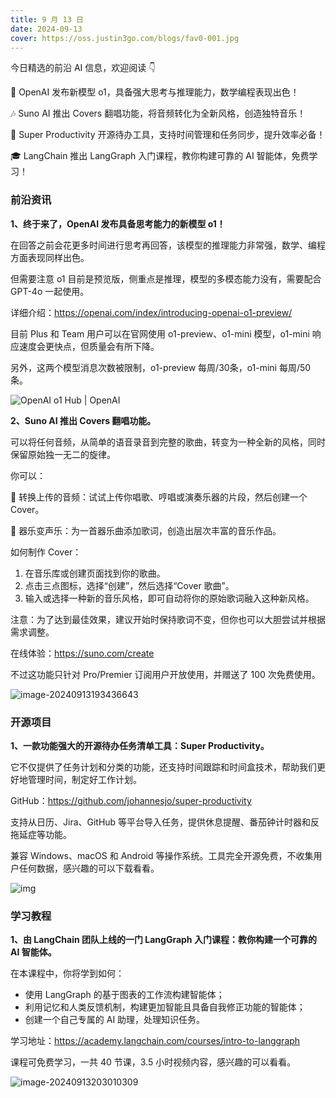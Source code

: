 ```yaml
---
title: 9 月 13 日
date: 2024-09-13
cover: https://oss.justin3go.com/blogs/fav0-001.jpg
---
```


今日精选的前沿 AI 信息，欢迎阅读 👇

🚀 OpenAI 发布新模型 o1，具备强大思考与推理能力，数学编程表现出色！

🎶 Suno AI 推出 Covers 翻唱功能，将音频转化为全新风格，创造独特音乐！

📝 Super Productivity 开源待办工具，支持时间管理和任务同步，提升效率必备！

🎓 LangChain 推出 LangGraph 入门课程，教你构建可靠的 AI 智能体，免费学习！

### 前沿资讯

**1、终于来了，OpenAI 发布具备思考能力的新模型 o1！**

在回答之前会花更多时间进行思考再回答，该模型的推理能力非常强，数学、编程方面表现同样出色。

但需要注意 o1 目前是预览版，侧重点是推理，模型的多模态能力没有，需要配合 GPT-4o 一起使用。

详细介绍：https://openai.com/index/introducing-openai-o1-preview/

目前 Plus 和 Team 用户可以在官网使用 o1-preview、o1-mini 模型，o1-mini 响应速度会更快点，但质量会有所下降。

另外，这两个模型消息次数被限制，o1-preview 每周/30条，o1-mini 每周/50 条。

![OpenAI o1 Hub | OpenAI](https://cdn.jsdelivr.net/gh/freelander/oss@master/ai-daily/2024-09-13/o1-research.png)

**2、Suno AI 推出 Covers 翻唱功能。**

可以将任何音频，从简单的语音录音到完整的歌曲，转变为一种全新的风格，同时保留原始独一无二的旋律。

你可以：

🦋 转换上传的音频：试试上传你唱歌、哼唱或演奏乐器的片段，然后创建一个 Cover。

🎤 器乐变声乐：为一首器乐曲添加歌词，创造出层次丰富的音乐作品。

如何制作 Cover：

1. 在音乐库或创建页面找到你的歌曲。
2. 点击三点图标，选择“创建”，然后选择“Cover 歌曲”。
3. 输入或选择一种新的音乐风格，即可自动将你的原始歌词融入这种新风格。

注意：为了达到最佳效果，建议开始时保持歌词不变，但你也可以大胆尝试并根据需求调整。

在线体验：https://suno.com/create

不过这功能只针对 Pro/Premier 订阅用户开放使用，并赠送了 100 次免费使用。

![image-20240913193436643](https://cdn.jsdelivr.net/gh/freelander/oss@master/baodian/2024-09-13/image-20240913193436643.png)



### 开源项目

**1、一款功能强大的开源待办任务清单工具：Super Productivity。**

它不仅提供了任务计划和分类的功能，还支持时间跟踪和时间盒技术，帮助我们更好地管理时间，制定好工作计划。

GitHub：https://github.com/johannesjo/super-productivity

支持从日历、Jira、GitHub 等平台导入任务，提供休息提醒、番茄钟计时器和反拖延症等功能。

兼容 Windows、macOS 和 Android 等操作系统。工具完全开源免费，不收集用户任何数据，感兴趣的可以下载看看。

![img](https://cdn.jsdelivr.net/gh/freelander/oss@master/ai-daily/2024-09-13/screen_standard.png)

### 学习教程

**1、由 LangChain 团队上线的一门 LangGraph 入门课程：教你构建一个可靠的 AI 智能体。**

在本课程中，你将学到如何：

- 使用 LangGraph 的基于图表的工作流构建智能体；
- 利用记忆和人类反馈机制，构建更加智能且具备自我修正功能的智能体；
- 创建一个自己专属的 AI 助理，处理知识任务。

学习地址：https://academy.langchain.com/courses/intro-to-langgraph

课程可免费学习，一共 40 节课，3.5 小时视频内容，感兴趣的可以看看。

![image-20240913203010309](https://cdn.jsdelivr.net/gh/freelander/oss@master/baodian/2024-09-13/image-20240913203010309.png)